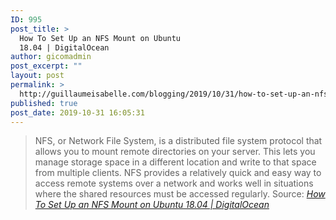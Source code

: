 ```yaml
---
ID: 995
post_title: >
  How To Set Up an NFS Mount on Ubuntu
  18.04 | DigitalOcean
author: gicomadmin
post_excerpt: ""
layout: post
permalink: >
  http://guillaumeisabelle.com/blogging/2019/10/31/how-to-set-up-an-nfs-mount-on-ubuntu-18-04-digitalocean/
published: true
post_date: 2019-10-31 16:05:31
---
```

> NFS, or Network File System, is a distributed file system protocol that allows you to mount remote directories on your server. This lets you manage storage space in a different location and write to that space from multiple clients. NFS provides a relatively quick and easy way to access remote systems over a network and works well in situations where the shared resources must be accessed regularly. Source: *[How To Set Up an NFS Mount on Ubuntu 18.04 | DigitalOcean][1]*

 [1]: https://www.digitalocean.com/community/tutorials/how-to-set-up-an-nfs-mount-on-ubuntu-18-04
